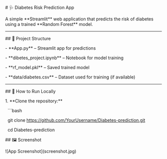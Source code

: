 \# 🩺 Diabetes Risk Prediction App



A simple \*\*Streamlit\*\* web application that predicts the risk of diabetes using a trained \*\*Random Forest\*\* model.



---



\## 📂 Project Structure

\- \*\*App.py\*\* – Streamlit app for predictions

\- \*\*dibetes\_project.ipynb\*\* – Notebook for model training

\- \*\*rf\_model.pkl\*\* – Saved trained model

\- \*\*data/diabetes.csv\*\* – Dataset used for training (if available)



---



\## 🚀 How to Run Locally



1\. \*\*Clone the repository:\*\*

&nbsp;  ```bash

&nbsp;  git clone https://github.com/YourUsername/Diabetes-prediction.git

&nbsp;  cd Diabetes-prediction







\## 🖼 Screenshot

!\[App Screenshot](screenshot.jpg)



